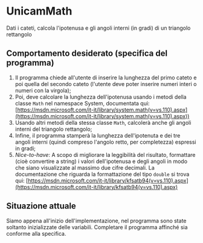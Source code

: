 # UnicamMath
Dati i cateti, calcola l'ipotenusa e gli angoli interni (in gradi) di un triangolo rettangolo

## Comportamento desiderato (specifica del programma)
1. Il programma chiede all'utente di inserire la lunghezza del primo cateto e poi quella del secondo cateto (l'utente deve poter inserire numeri interi o numeri con la virgola);
2. Poi, deve calcolare la lunghezza dell'ipotenusa usando i metodi della classe `Math` nel namespace System, documentata qui: [https://msdn.microsoft.com/it-it/library/system.math(v=vs.110).aspx](https://msdn.microsoft.com/it-it/library/system.math(v=vs.110).aspx))
3. Usando altri metodi della stessa classe `Math`, calcolerà anche gli angoli interni del triangolo rettangolo;
4. Infine, il programma stamperà la lunghezza dell'ipotenuta e dei tre angoli interni (quindi compreso l'angolo retto, per completezza) espressi in gradi;
5. *Nice-to-have*: A scopo di migliorare la leggibilità del risultato, formattare (cioè convertire a string) i valori dell'ipotenusa e degli angoli in modo che siano visualizzate al massimo due cifre decimali. La documentazione che riguarda la formattazione del tipo `double` si trova qui: [https://msdn.microsoft.com/it-it/library/kfsatb94(v=vs.110).aspx](https://msdn.microsoft.com/it-it/library/kfsatb94(v=vs.110).aspx)

## Situazione attuale
Siamo appena all'inizio dell'implementazione, nel programma sono state soltanto inizializzate delle variabili.
Completare il programma affinché sia conforme alla specifica.
